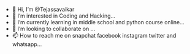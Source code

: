 - 👋 Hi, I’m @Tejassavaikar 
- 👀 I’m interested in Coding and Hacking...
- 🌱 I’m currently learning in middle school and python course online...
- 💞️ I’m looking to collaborate on ...
- 📫 How to reach me on snapchat facebook instagram twitter and whatsapp...

<!---
Tejassavaikar/Tejassavaikar is a ✨ special ✨ repository because its `README.md` (this file) appears on your GitHub profile.
You can click the Preview link to take a look at your changes.
--->

